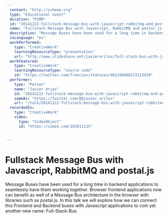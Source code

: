 ```yaml
---
  context: "http://schema.org"
  type: "Educational event"
  duration: "P30M"
  id: "20141222-fullstack-message-bus-with-javascript-rabbitmq-and-postaljs"
  name: "Fullstack Message Bus with Javascript, RabbitMQ and postal.js "
  description: "Message Buses have been used for a long time in backend applications to seamlessly have them working together. Browser frontend applications now can benefit as well of a Message Bus architecture in the browser with libraries such as postal.js. In this talk we will explore how we can connect this Frontend and Backend buses with Javascript applications to coin yet another new name: Full-Stack-Bus."
  inLanguage: "es"
  workPerformed: 
    type: "CreativeWork"
    learningResourceType: "presentation"
    url: "http://www.slideshare.net/javierarilos/full-stack-bus-with-javascript-rabbitmq-and-postaljs"
  workFeatured: 
    type: "CreativeWork"
    learningResourceType: "source code"
    id: "https://twitter.com/franciov/statuses/461288608172113920"
  performer: 
    type: "Person"
    name: "Javier Arias"
    id: "20141222-fullstack-message-bus-with-javascript-rabbitmq-and-postaljs"
    sameAs: "https://twitter.com/@@javier_arilos"
    url: "/talk/20141222-fullstack-message-bus-with-javascript-rabbitmq-and-postaljs.html"
  recordedIn: 
    type: "CreativeWork"
    video: 
      type: "VideoObject"
      id: "https://vimeo.com/102811135"


---
```

# Fullstack Message Bus with Javascript, RabbitMQ and postal.js 

Message Buses have been used for a long time in backend applications to seamlessly have them working together. Browser frontend applications now can benefit as well of a Message Bus architecture in the browser with libraries such as postal.js. In this talk we will explore how we can connect this Frontend and Backend buses with Javascript applications to coin yet another new name: Full-Stack-Bus.